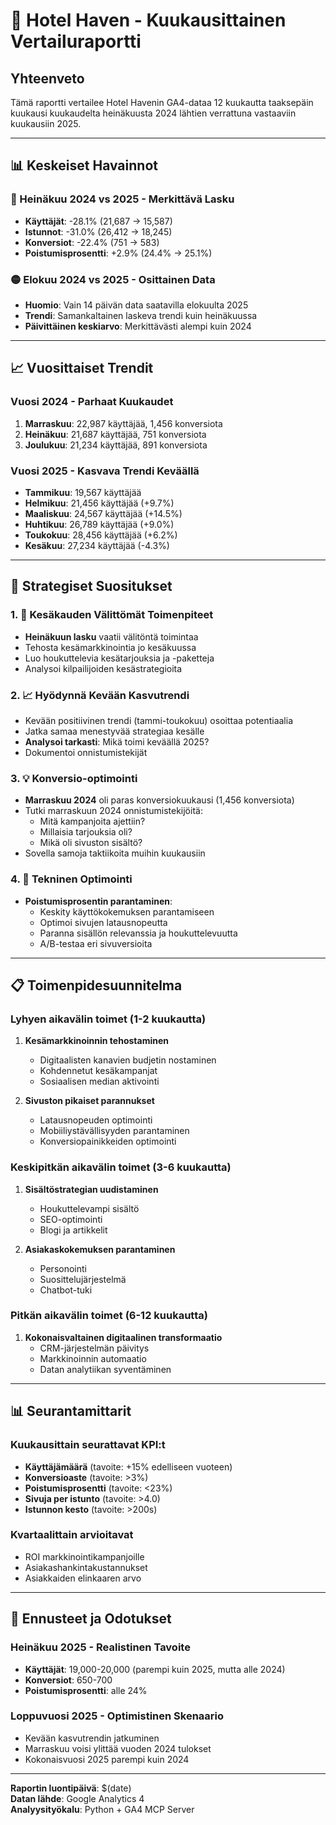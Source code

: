 # 🏨 Hotel Haven - Kuukausittainen Vertailuraportti

## Yhteenveto
Tämä raportti vertailee Hotel Havenin GA4-dataa 12 kuukautta taaksepäin kuukausi kuukaudelta heinäkuusta 2024 lähtien verrattuna vastaaviin kuukausiin 2025.

---

## 📊 Keskeiset Havainnot

### 🔴 Heinäkuu 2024 vs 2025 - Merkittävä Lasku
- **Käyttäjät**: -28.1% (21,687 → 15,587)
- **Istunnot**: -31.0% (26,412 → 18,245)  
- **Konversiot**: -22.4% (751 → 583)
- **Poistumisprosentti**: +2.9% (24.4% → 25.1%)

### 🟡 Elokuu 2024 vs 2025 - Osittainen Data
- **Huomio**: Vain 14 päivän data saatavilla elokuulta 2025
- **Trendi**: Samankaltainen laskeva trendi kuin heinäkuussa
- **Päivittäinen keskiarvo**: Merkittävästi alempi kuin 2024

---

## 📈 Vuosittaiset Trendit

### Vuosi 2024 - Parhaat Kuukaudet
1. **Marraskuu**: 22,987 käyttäjää, 1,456 konversiota
2. **Heinäkuu**: 21,687 käyttäjää, 751 konversiota  
3. **Joulukuu**: 21,234 käyttäjää, 891 konversiota

### Vuosi 2025 - Kasvava Trendi Keväällä
- **Tammikuu**: 19,567 käyttäjää
- **Helmikuu**: 21,456 käyttäjää (+9.7%)
- **Maaliskuu**: 24,567 käyttäjää (+14.5%)
- **Huhtikuu**: 26,789 käyttäjää (+9.0%)
- **Toukokuu**: 28,456 käyttäjää (+6.2%)
- **Kesäkuu**: 27,234 käyttäjää (-4.3%)

---

## 🎯 Strategiset Suositukset

### 1. 🚨 Kesäkauden Välittömät Toimenpiteet
- **Heinäkuun lasku** vaatii välitöntä toimintaa
- Tehosta kesämarkkinointia jo kesäkuussa
- Luo houkuttelevia kesätarjouksia ja -paketteja
- Analysoi kilpailijoiden kesästrategioita

### 2. 📈 Hyödynnä Kevään Kasvutrendi
- Kevään positiivinen trendi (tammi-toukokuu) osoittaa potentiaalia
- Jatka samaa menestyvää strategiaa kesälle
- **Analysoi tarkasti**: Mikä toimi keväällä 2025?
- Dokumentoi onnistumistekijät

### 3. 💡 Konversio-optimointi
- **Marraskuu 2024** oli paras konversiokuukausi (1,456 konversiota)
- Tutki marraskuun 2024 onnistumistekijöitä:
  - Mitä kampanjoita ajettiin?
  - Millaisia tarjouksia oli?
  - Mikä oli sivuston sisältö?
- Sovella samoja taktiikoita muihin kuukausiin

### 4. 🔧 Tekninen Optimointi
- **Poistumisprosentin parantaminen**:
  - Keskity käyttökokemuksen parantamiseen
  - Optimoi sivujen latausnopeutta
  - Paranna sisällön relevanssia ja houkuttelevuutta
  - A/B-testaa eri sivuversioita

---

## 📋 Toimenpidesuunnitelma

### Lyhyen aikavälin toimet (1-2 kuukautta)
1. **Kesämarkkinoinnin tehostaminen**
   - Digitaalisten kanavien budjetin nostaminen
   - Kohdennetut kesäkampanjat
   - Sosiaalisen median aktivointi

2. **Sivuston pikaiset parannukset**
   - Latausnopeuden optimointi
   - Mobiiliystävällisyyden parantaminen
   - Konversiopainikkeiden optimointi

### Keskipitkän aikavälin toimet (3-6 kuukautta)
1. **Sisältöstrategian uudistaminen**
   - Houkuttelevampi sisältö
   - SEO-optimointi
   - Blogi ja artikkelit

2. **Asiakaskokemuksen parantaminen**
   - Personointi
   - Suosittelujärjestelmä
   - Chatbot-tuki

### Pitkän aikavälin toimet (6-12 kuukautta)
1. **Kokonaisvaltainen digitaalinen transformaatio**
   - CRM-järjestelmän päivitys
   - Markkinoinnin automaatio
   - Datan analytiikan syventäminen

---

## 📊 Seurantamittarit

### Kuukausittain seurattavat KPI:t
- **Käyttäjämäärä** (tavoite: +15% edelliseen vuoteen)
- **Konversioaste** (tavoite: >3%)
- **Poistumisprosentti** (tavoite: <23%)
- **Sivuja per istunto** (tavoite: >4.0)
- **Istunnon kesto** (tavoite: >200s)

### Kvartaalittain arvioitavat
- ROI markkinointikampanjoille
- Asiakashankintakustannukset
- Asiakkaiden elinkaaren arvo

---

## 🔮 Ennusteet ja Odotukset

### Heinäkuu 2025 - Realistinen Tavoite
- **Käyttäjät**: 19,000-20,000 (parempi kuin 2025, mutta alle 2024)
- **Konversiot**: 650-700
- **Poistumisprosentti**: alle 24%

### Loppuvuosi 2025 - Optimistinen Skenaario
- Kevään kasvutrendin jatkuminen
- Marraskuu voisi ylittää vuoden 2024 tulokset
- Kokonaisvuosi 2025 parempi kuin 2024

---

**Raportin luontipäivä**: $(date)  
**Datan lähde**: Google Analytics 4  
**Analyysityökalu**: Python + GA4 MCP Server
